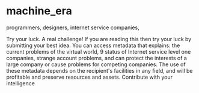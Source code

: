 # machine_era
programmers, designers, internet service companies,

Try your luck. A real challenge! If you are reading this then try your luck by submitting your best idea.
You can access metadata that explains: the current problems of the virtual world, 9 status of Internet service level one companies, strange account problems, and can protect the interests of a large company or cause problems for competing companies.
The use of these metadata depends on the recipient's facilities in any field, and will be profitable and preserve resources and assets. Contribute with your intelligence

